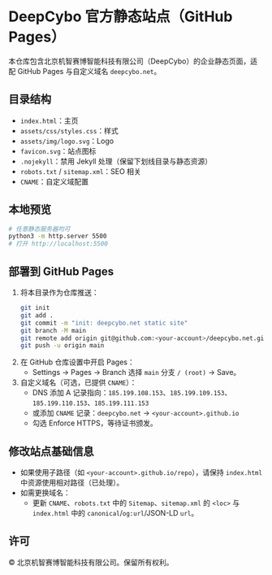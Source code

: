 # DeepCybo 官方静态站点（GitHub Pages）

本仓库包含北京机智赛博智能科技有限公司（DeepCybo）的企业静态页面，适配 GitHub Pages 与自定义域名 `deepcybo.net`。

## 目录结构
- `index.html`：主页
- `assets/css/styles.css`：样式
- `assets/img/logo.svg`：Logo
- `favicon.svg`：站点图标
- `.nojekyll`：禁用 Jekyll 处理（保留下划线目录与静态资源）
- `robots.txt` / `sitemap.xml`：SEO 相关
- `CNAME`：自定义域配置

## 本地预览
```bash
# 任意静态服务器均可
python3 -m http.server 5500
# 打开 http://localhost:5500
```

## 部署到 GitHub Pages
1. 将本目录作为仓库推送：
   ```bash
   git init
   git add .
   git commit -m "init: deepcybo.net static site"
   git branch -M main
   git remote add origin git@github.com:<your-account>/deepcybo.net.git
   git push -u origin main
   ```
2. 在 GitHub 仓库设置中开启 Pages：
   - Settings → Pages → Branch 选择 `main` 分支 `/ (root)` → Save。
3. 自定义域名（可选，已提供 `CNAME`）：
   - DNS 添加 A 记录指向：`185.199.108.153`、`185.199.109.153`、`185.199.110.153`、`185.199.111.153`
   - 或添加 `CNAME` 记录：`deepcybo.net` → `<your-account>.github.io`
   - 勾选 Enforce HTTPS，等待证书颁发。

## 修改站点基础信息
- 如果使用子路径（如 `<your-account>.github.io/repo`），请保持 `index.html` 中资源使用相对路径（已处理）。
- 如需更换域名：
  - 更新 `CNAME`、`robots.txt` 中的 `Sitemap`、`sitemap.xml` 的 `<loc>` 与 `index.html` 中的 `canonical`/`og:url`/JSON-LD `url`。

## 许可
© 北京机智赛博智能科技有限公司。保留所有权利。
